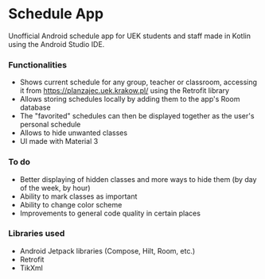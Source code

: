 # Schedule App

Unofficial Android schedule app for UEK students and staff made in Kotlin using the Android Studio IDE.

### Functionalities
- Shows current schedule for any group, teacher or classroom, accessing it from https://planzajec.uek.krakow.pl/ using the Retrofit library
- Allows storing schedules locally by adding them to the app's Room database
- The "favorited" schedules can then be displayed together as the user's personal schedule
- Allows to hide unwanted classes
- UI made with Material 3 

### To do
- Better displaying of hidden classes and more ways to hide them (by day of the week, by hour)
- Ability to mark classes as important
- Ability to change color scheme
- Improvements to general code quality in certain places

### Libraries used
- Android Jetpack libraries (Compose, Hilt, Room, etc.)
- Retrofit
- TikXml
